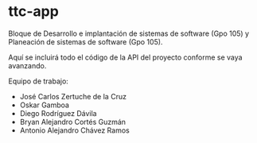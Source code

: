 # ttc-app

Bloque de Desarrollo e implantación de sistemas de software (Gpo 105) y Planeación de sistemas de software (Gpo 105).

Aquí se incluirá todo el código de la API del proyecto conforme se vaya avanzando.

Equipo de trabajo:
- José Carlos Zertuche de la Cruz
- Oskar Gamboa
- Diego Rodríguez Dávila
- Bryan Alejandro Cortés Guzmán
- Antonio Alejandro Chávez Ramos
